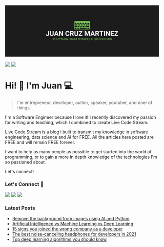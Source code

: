 !["Juan Cruz Martinez: Founder & Author of Live Code Stream"](https://raw.githubusercontent.com/bajcmartinez/bajcmartinez/master/images/banner.jpg)

[![](https://komarev.com/ghpvc/?username=bajcmartinez&color=blue&label=Profile%20Views)](https://github.com/bajcmartinez)
[![](https://img.shields.io/github/followers/bajcmartinez?label=GitHub%20Followers)](https://github.com/bajcmartinez)

# Hi! 👋 I'm Juan 💻

> I'm entrepreneur, developer, author, speaker, youtuber, and doer of things.

I'm a Software Engineer because I love it! I recently discovered my passion for writing and teaching, which I combined to create Live Code Stream.

Live Code Stream is a blog I built to transmit my knowledge in software engineering, data science and AI for FREE. All the articles here posted are FREE and will remain FREE forever.

I want to help as many people as possible to get started into the world of programming, or to gain a more in depth knowledge of the technologies I'm so passioned about.

Let's connect!

### Let's Connect 🔗

[![](https://img.shields.io/badge/linkedin-%230077B5.svg?&style=for-the-badge&logo=linkedin&logoColor=white0e76a8)](https://www.linkedin.com/in/bajcmartinez/)
[![](https://img.shields.io/badge/twitter-%230077B5.svg?&style=for-the-badge&logo=twitter&logoColor=white&color=00acee)](https://twitter.com/bajcmartinez)
[![](https://img.shields.io/badge/newsletter-%230077B5.svg?&style=for-the-badge&logo=instagram&logoColor=white&color=8a3ab9)](https://livecodestream.dev/subscribe/)

### Latest Posts
<!-- BLOG-POST-LIST:START -->
- [Remove the background from images using AI and Python](https://livecodestream.dev/post/remove-the-background-from-images-using-ai-and-python/)
- [Artificial Intelligence vs Machine Learning vs Deep Learning](https://livecodestream.dev/post/artificial-intelligence-vs-machine-learning-vs-deep-learning/)
- [15 signs you joined the wrong company as a developer](https://livecodestream.dev/post/15-signs-you-joined-the-wrong-company-as-a-developer/)
- [The best noise-canceling headphones for developers in 2021](https://livecodestream.dev/post/best-programming-headphones/)
- [Top deep learning algorithms you should know](https://livecodestream.dev/post/top-deep-learning-algorithms-you-should-know/)
<!-- BLOG-POST-LIST:END -->
